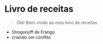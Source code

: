 # Livro de receitas

> Olá! Bem-vindo ao meu livro de receitas.
 - Strogonoff de Frango
 - criando um conflito
 
